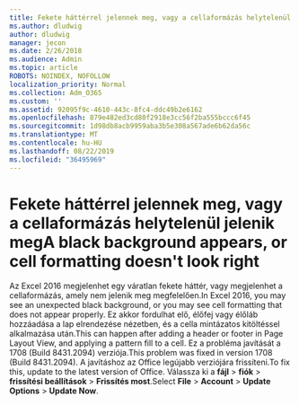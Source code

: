 ```yaml
---
title: Fekete háttérrel jelennek meg, vagy a cellaformázás helytelenül jelenik meg
ms.author: dludwig
author: dludwig
manager: jecon
ms.date: 2/26/2018
ms.audience: Admin
ms.topic: article
ROBOTS: NOINDEX, NOFOLLOW
localization_priority: Normal
ms.collection: Adm_O365
ms.custom: ''
ms.assetid: 92095f9c-4610-443c-8fc4-ddc49b2e6162
ms.openlocfilehash: 879e482ed3cd80f2918e3cc56f2ba555bccc6f45
ms.sourcegitcommit: 1d98db8acb9959aba3b5e308a567ade6b62da56c
ms.translationtype: MT
ms.contentlocale: hu-HU
ms.lasthandoff: 08/22/2019
ms.locfileid: "36495969"
---
```

# <a name="a-black-background-appears-or-cell-formatting-doesnt-look-right"></a><span data-ttu-id="05b92-102">Fekete háttérrel jelennek meg, vagy a cellaformázás helytelenül jelenik meg</span><span class="sxs-lookup"><span data-stu-id="05b92-102">A black background appears, or cell formatting doesn't look right</span></span>

<span data-ttu-id="05b92-103">Az Excel 2016 megjelenhet egy váratlan fekete háttér, vagy megjelenhet a cellaformázás, amely nem jelenik meg megfelelően.</span><span class="sxs-lookup"><span data-stu-id="05b92-103">In Excel 2016, you may see an unexpected black background, or you may see cell formatting that does not appear properly.</span></span> <span data-ttu-id="05b92-104">Ez akkor fordulhat elő, élőfej vagy élőláb hozzáadása a lap elrendezése nézetben, és a cella mintázatos kitöltéssel alkalmazása után.</span><span class="sxs-lookup"><span data-stu-id="05b92-104">This can happen after adding a header or footer in Page Layout View, and applying a pattern fill to a cell.</span></span> <span data-ttu-id="05b92-105">Ez a probléma javítását a 1708 (Build 8431.2094) verziója.</span><span class="sxs-lookup"><span data-stu-id="05b92-105">This problem was fixed in version 1708 (Build 8431.2094).</span></span> <span data-ttu-id="05b92-106">A javításhoz az Office legújabb verziójára frissíteni.</span><span class="sxs-lookup"><span data-stu-id="05b92-106">To fix this, update to the latest version of Office.</span></span> <span data-ttu-id="05b92-107">Válassza ki a **fájl** \> **fiók** \> **frissítési beállítások** \> **Frissítés most**.</span><span class="sxs-lookup"><span data-stu-id="05b92-107">Select **File** \> **Account** \> **Update Options** \> **Update Now**.</span></span>
  

